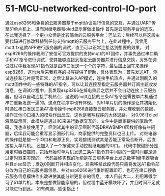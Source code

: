 # 51-MCU-networked-control-IO-port
通过esp8266和免费的云服务器基于mqtt协议进行信息的交互，并通过UART传至51单片机上，进而对继电器和oled显示屏做出操作
首先是云服务平台的选取，在此我选择了一个更小众但是比较简单的云服务平台：巴法云；后续可以将这段主要代码进行修改移植到任何支持mqtt的云服务平台上，在此过程中，我曾用mqtt.fx这款APP进行服务器的调试，直至可以正常连接达到想要的效果。
对esp8266的操作我刷了安信可官方提供的支持mqtt的AT固件，并事先通过串口助手和AT指令进行调试，使其能够连接到指定云服务器并进行信息交换，另外在调试过程中我发现AT指令就是由串口发送一个个的字符，最后加上回车来操作esp8266，这也为后来我程序的书写提供了帮助，具体表现为：首先发送AT，测试连接和芯片是否正常，之后让其进入AP模式，连接手机热点，并通过刚刷入的mqtt固件中的一些特殊的AT指令，可以让其连接至指定云服务器并订阅主题收发消息。在调试过程中，我发现esp8266在掉电重启之后并不会自动连接上云服务器，但可以自动连接手机热点，这说明mqtt连接的三条AT指令是需要单片机通过串口重新发送一遍的。这点在程序中也有体现。
对51单片机的操作是让其初始化时通过串口发送三条AT指令操作esp8266连接至云服务器，并处理收到的数据，操作其他IO口接入的模块作出反应，这也是我写程序的大体思路。
对0.96寸oled液晶显示屏，此模块是通过IIC来进行数据交互的，文件中是商家提供的驱动代码，我也直接使用了，经测试其中的显示图形代码DRAWBMP()函数好像有些问题，后续我可能会重写显示图形代码，商家提供的完整资料也已上传。
对继电器的操作就是接一个IO口和电源正负，实现接线测试其是否能正常吸合断开，后直接接入单片机。
还加入了一个按键来手动控制继电器的IO口。
代码中按键部分是用定时器扫描的，包括开始时单片机发送三条AT指令其中间隔的一些时间都是通过定时器来实现的。
代码最终实现的功能是在云服务平台上发送数字1继电器吸合并且oled显示；发送0则断开并相应变化。若需移植此段代码只需将发送AT指令部分改为自己的云服务器信息，并对esp8266进行重新配置即可，也可在串口接收云服务信息模块作出改进使其能分辨更复杂的信息。
本人目前大二，利用寒假学习了51单片机，本来是想做智能家居的，但过程中蓝牙模块坏了，并且时间不足就只能进行到此。
如有疏漏，感谢指正！
